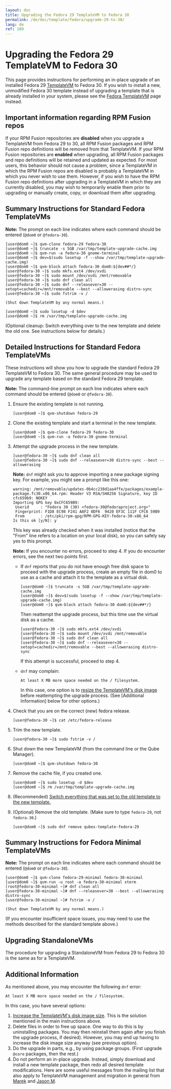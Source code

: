```yaml
---
layout: doc
title: Upgrading the Fedora 29 TemplateVM to Fedora 30
permalink: /de/doc/template/fedora/upgrade-29-to-30/
lang: de
ref: 109
---
```


Upgrading the Fedora 29 TemplateVM to Fedora 30
===============================================

This page provides instructions for performing an in-place upgrade of an installed Fedora 29 [TemplateVM] to Fedora 30.
If you wish to install a new, unmodified Fedora 30 template instead of upgrading a template that is already installed in your system, please see the [Fedora TemplateVM] page instead.


Important information regarding RPM Fusion repos
------------------------------------------------

If your RPM Fusion repositories are **disabled** when you upgrade a TemplateVM from Fedora 29 to 30, all RPM Fusion packages and RPM Fusion repo definitions will be removed from that TemplateVM.
If your RPM Fusion repositories are **enabled** when upgrading, all RPM Fusion packages and repo definitions will be retained and updated as expected.
For most users, this behavior should not cause a problem, since a TemplateVM in which the RPM Fusion repos are disabled is probably a TemplateVM in which you never wish to use them.
However, if you wish to have the RPM Fusion repo definitions after upgrading in a TemplateVM in which they are currently disabled, you may wish to temporarily enable them prior to upgrading or manually create, copy, or download them after upgrading.


Summary Instructions for Standard Fedora TemplateVMs
----------------------------------------------------

**Note:** The prompt on each line indicates where each command should be entered (`@dom0` or `@fedora-30`).

    [user@dom0 ~]$ qvm-clone fedora-29 fedora-30
    [user@dom0 ~]$ truncate -s 5GB /var/tmp/template-upgrade-cache.img
    [user@dom0 ~]$ qvm-run -a fedora-30 gnome-terminal
    [user@dom0 ~]$ dev=$(sudo losetup -f --show /var/tmp/template-upgrade-cache.img)
    [user@dom0 ~]$ qvm-block attach fedora-30 dom0:${dev##*/}
    [user@fedora-30 ~]$ sudo mkfs.ext4 /dev/xvdi
    [user@fedora-30 ~]$ sudo mount /dev/xvdi /mnt/removable
    [user@fedora-30 ~]$ sudo dnf clean all
    [user@fedora-30 ~]$ sudo dnf --releasever=30 --setopt=cachedir=/mnt/removable --best --allowerasing distro-sync
    [user@fedora-30 ~]$ sudo fstrim -v /

    (Shut down TemplateVM by any normal means.)

    [user@dom0 ~]$ sudo losetup -d $dev
    [user@dom0 ~]$ rm /var/tmp/template-upgrade-cache.img

(Optional cleanup: Switch everything over to the new template and delete the old one.
See instructions below for details.)


Detailed Instructions for Standard Fedora TemplateVMs
-----------------------------------------------------

These instructions will show you how to upgrade the standard Fedora 29 TemplateVM to Fedora 30.
The same general procedure may be used to upgrade any template based on the standard Fedora 29 template.

**Note:** The command-line prompt on each line indicates where each command should be entered (`@dom0` or `@fedora-30`).

 1. Ensure the existing template is not running.

        [user@dom0 ~]$ qvm-shutdown fedora-29

 2. Clone the existing template and start a terminal in the new template.

        [user@dom0 ~]$ qvm-clone fedora-29 fedora-30
        [user@dom0 ~]$ qvm-run -a fedora-30 gnome-terminal

 3. Attempt the upgrade process in the new template.

        [user@fedora-30 ~]$ sudo dnf clean all
        [user@fedora-30 ~]$ sudo dnf --releasever=30 distro-sync --best --allowerasing

    **Note:** `dnf` might ask you to approve importing a new package signing key.
    For example, you might see a prompt like this one:

        warning: /mnt/removable/updates-0b4cc238d1aa4ffe/packages/example-package.fc30.x86_64.rpm: Header V3 RSA/SHA256 Signature, key ID cfc659b9: NOKEY
        Importing GPG key 0xCFC659B9:
         Userid     : "Fedora 30 (30) <fedora-30@fedoraproject.org>"
         Fingerprint: F1D8 EC98 F241 AAF2 0DF6  9420 EF3C 111F CFC6 59B9
         From       : /etc/pki/rpm-gpg/RPM-GPG-KEY-fedora-30-x86_64
        Is this ok [y/N]: y

    This key was already checked when it was installed (notice that the "From" line refers to a location on your local disk), so you can safely say yes to this prompt.

    **Note:** If you encounter no errors, proceed to step 4.
    If you do encounter errors, see the next two points first.

     * If `dnf` reports that you do not have enough free disk space to proceed
       with the upgrade process, create an empty file in dom0 to use as a cache
       and attach it to the template as a virtual disk.

           [user@dom0 ~]$ truncate -s 5GB /var/tmp/template-upgrade-cache.img
           [user@dom0 ~]$ dev=$(sudo losetup -f --show /var/tmp/template-upgrade-cache.img)
           [user@dom0 ~]$ qvm-block attach fedora-30 dom0:${dev##*/}

       Then reattempt the upgrade process, but this time use the virtual disk as a cache.

           [user@fedora-30 ~]$ sudo mkfs.ext4 /dev/xvdi
           [user@fedora-30 ~]$ sudo mount /dev/xvdi /mnt/removable
           [user@fedora-30 ~]$ sudo dnf clean all
           [user@fedora-30 ~]$ sudo dnf --releasever=30 --setopt=cachedir=/mnt/removable --best --allowerasing distro-sync

       If this attempt is successful, proceed to step 4.

     * `dnf` may complain:

           At least X MB more space needed on the / filesystem.

       In this case, one option is to [resize the TemplateVM's disk image][resize-disk-image] before reattempting the upgrade process.
       (See [Additional Information] below for other options.)

 4. Check that you are on the correct (new) fedora release.

        [user@fedora-30 ~]$ cat /etc/fedora-release

 5. Trim the new template.

        [user@fedora-30 ~]$ sudo fstrim -v /

 6. Shut down the new TemplateVM (from the command line or the Qube Manager).

        [user@dom0 ~]$ qvm-shutdown fedora-30

 7. Remove the cache file, if you created one.

        [user@dom0 ~]$ sudo losetup -d $dev
        [user@dom0 ~]$ rm /var/tmp/template-upgrade-cache.img

 8. (Recommended) [Switch everything that was set to the old template to the new template.][switching]

 9. (Optional) Remove the old template. (Make sure to type `fedora-29`, not `fedora-30`.)

        [user@dom0 ~]$ sudo dnf remove qubes-template-fedora-29


Summary Instructions for Fedora Minimal TemplateVMs
---------------------------------------------------

**Note:** The prompt on each line indicates where each command should be entered (`@dom0` or `@fedora-30`).

    [user@dom0 ~]$ qvm-clone fedora-29-minimal fedora-30-minimal
    [user@dom0 ~]$ qvm-run -u root -a fedora-30-minimal xterm
    [root@fedora-30-minimal ~]# dnf clean all
    [user@fedora-30-minimal ~]# dnf --releasever=30 --best --allowerasing distro-sync
    [user@fedora-30-minimal ~]# fstrim -v /

    (Shut down TemplateVM by any normal means.)

(If you encounter insufficient space issues, you may need to use the methods described for the standard template above.)


Upgrading StandaloneVMs
-----------------------

The procedure for upgrading a StandaloneVM from Fedora 29 to Fedora 30 is the same as for a TemplateVM.


Additional Information
----------------------

As mentioned above, you may encounter the following `dnf` error:

    At least X MB more space needed on the / filesystem.

In this case, you have several options:

 1. [Increase the TemplateVM's disk image size][resize-disk-image].
    This is the solution mentioned in the main instructions above.
 2. Delete files in order to free up space. One way to do this is by uninstalling packages.
    You may then reinstall them again after you finish the upgrade process, if desired).
    However, you may end up having to increase the disk image size anyway (see previous option).
 3. Do the upgrade in parts, e.g., by using package groups.
    (First upgrade `@core` packages, then the rest.)
 4. Do not perform an in-place upgrade.
    Instead, simply download and install a new template package, then redo all desired template modifications.
    Here are some useful messages from the mailing list that also apply to TemplateVM management and migration in general from
    [Marek](https://groups.google.com/d/msg/qubes-users/mCXkxlACILQ/dS1jbLRP9n8J) and
    [Jason M](https://groups.google.com/d/msg/qubes-users/mCXkxlACILQ/5PxDfI-RKAsJ).


[TemplateVM]: /de/doc/templates/
[Fedora TemplateVM]: /de/doc/templates/fedora/
[resize-disk-image]: /de/doc/resize-disk-image/
[Zusätzliche Information]: #additional-information
[Compacting the Upgraded Template]: #compacting-the-upgraded-template
[switching]: /de/doc/templates/#how-to-switch-templates
[DispVM]: /de/doc/dispvm/

